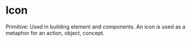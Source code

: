 # Icon

Primitive: Used in building element and components. An icon is used as a metaphor for an action, object, concept.

